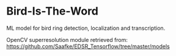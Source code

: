 # Bird-Is-The-Word
ML model for bird ring detection, localization and transcription.





OpenCV superresolution module retrieved from: 
    https://github.com/Saafke/EDSR_Tensorflow/tree/master/models



